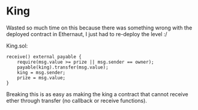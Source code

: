 # King

Wasted so much time on this because there was something wrong with the deployed contract in Ethernaut, I just had to re-deploy the level :/

King.sol:
```sol
receive() external payable {
    require(msg.value >= prize || msg.sender == owner);
    payable(king).transfer(msg.value);
    king = msg.sender;
    prize = msg.value;
}
```

Breaking this is as easy as making the king a contract that cannot receive ether through transfer (no callback or receive functions).